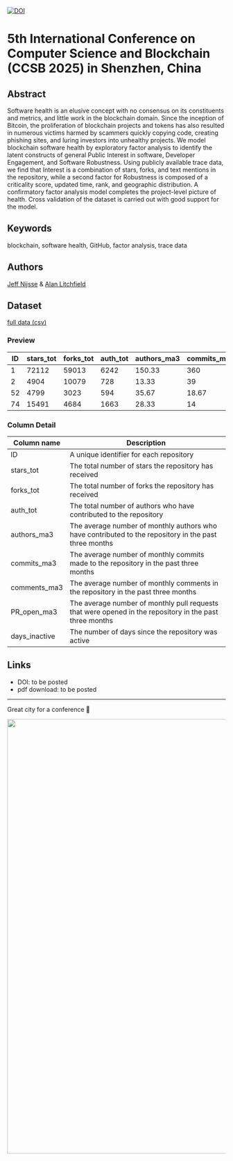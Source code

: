 [![DOI](https://zenodo.org/badge/DOI/10.5281/zenodo.15454520.svg)](https://doi.org/10.5281/zenodo.15454520)

# 5th International Conference on Computer Science and Blockchain (CCSB 2025) in Shenzhen, China

## Abstract
Software health is an elusive concept with no consensus on its constituents and metrics, and little work in the blockchain domain. Since the inception of Bitcoin, the proliferation of blockchain projects and tokens has also resulted in numerous victims harmed by scammers quickly copying code, creating phishing sites, and luring investors into unhealthy projects. We model blockchain software health by exploratory factor analysis to identify the latent constructs of general Public Interest in software, Developer Engagement, and Software Robustness. Using publicly available trace data, we find that Interest is a combination of stars, forks, and text mentions in the repository, while a second factor for Robustness is composed of a criticality score, updated time, rank, and geographic distribution. A confirmatory factor analysis model completes the project-level picture of health. Cross validation of the dataset is carried out with good support for the model.

## Keywords
blockchain, software health, GitHub, factor analysis, trace data

## Authors
[Jeff Nijsse](https://academics.rmit.edu.au/jeff-nijsse) & [Alan Litchfield](https://orcid.org/0000-0002-3876-0940)

## Dataset
[full data (csv)](data/.csv)

### Preview
| ID  | stars_tot | forks_tot | auth_tot | authors_ma3 | commits_ma3 | comments_ma3 | PR_open_ma3 | days_inactive |
| --- | --- | --- | --- | --- | --- | --- | --- | --- |
| 1 | 72112 | 59013 | 6242 | 150.33 | 360 | 2440.67 | 170.67 | 0.006 |
| 2 | 4904 | 10079 | 728 | 13.33 | 39 | 23 | 3 | 0.696 |
| 52 | 4799 | 3023 | 594 | 35.67 | 18.67 | 138 | 19.33 | 0.287 |
| 74 | 15491 | 4684 | 1663 | 28.33 | 14 | 91.67 | 9.33 | 0.031 |

### Column Detail
| Column name       | Description                                                                            |
| ----------------- | -------------------------------------------------------------------------------------- |
| ID                | A unique identifier for each repository                                                |
| stars_tot         | The total number of stars the repository has received                                   |
| forks_tot         | The total number of forks the repository has received                                   |
| auth_tot          | The total number of authors who have contributed to the repository                     |
| authors_ma3       | The average number of monthly authors who have contributed to the repository in the past three months |
| commits_ma3       | The average number of monthly commits made to the repository in the past three months       |
| comments_ma3      | The average number of monthly comments in the repository in the past three months |
| PR_open_ma3       | The average number of monthly pull requests that were opened in the repository in the past three months |
| days_inactive     | The number of days since the repository was active |

## Links
 - DOI: to be posted 
 - pdf download: to be posted

---

Great city for a conference :cowboy_hat_face:

<img src="https://user-images.githubusercontent.com/39792005/211440457-2014ab67-912f-48e5-9eed-4cb08eb981f3.jpg" width="1000"/>
